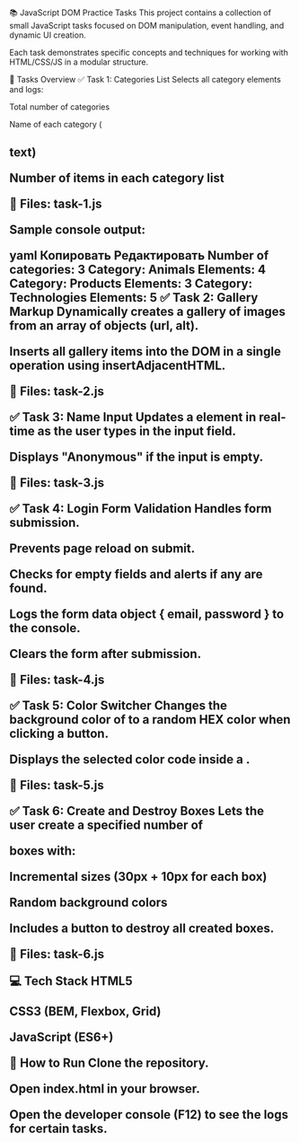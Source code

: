 📚 JavaScript DOM Practice Tasks
This project contains a collection of small JavaScript tasks focused on DOM manipulation, event handling, and dynamic UI creation.

Each task demonstrates specific concepts and techniques for working with HTML/CSS/JS in a modular structure.

📝 Tasks Overview
✅ Task 1: Categories List
Selects all category elements and logs:

Total number of categories

Name of each category (<h2> text)

Number of items in each category list

📂 Files: task-1.js

Sample console output:

yaml
Копировать
Редактировать
Number of categories: 3
Category: Animals
Elements: 4
Category: Products
Elements: 3
Category: Technologies
Elements: 5
✅ Task 2: Gallery Markup
Dynamically creates a gallery of images from an array of objects (url, alt).

Inserts all gallery items into the DOM in a single operation using insertAdjacentHTML.

📂 Files: task-2.js

✅ Task 3: Name Input
Updates a <span> element in real-time as the user types in the input field.

Displays "Anonymous" if the input is empty.

📂 Files: task-3.js

✅ Task 4: Login Form Validation
Handles form submission.

Prevents page reload on submit.

Checks for empty fields and alerts if any are found.

Logs the form data object { email, password } to the console.

Clears the form after submission.

📂 Files: task-4.js

✅ Task 5: Color Switcher
Changes the background color of <body> to a random HEX color when clicking a button.

Displays the selected color code inside a <span>.

📂 Files: task-5.js

✅ Task 6: Create and Destroy Boxes
Lets the user create a specified number of <div> boxes with:

Incremental sizes (30px + 10px for each box)

Random background colors

Includes a button to destroy all created boxes.

📂 Files: task-6.js

💻 Tech Stack
HTML5

CSS3 (BEM, Flexbox, Grid)

JavaScript (ES6+)

🚀 How to Run
Clone the repository.

Open index.html in your browser.

Open the developer console (F12) to see the logs for certain tasks.

